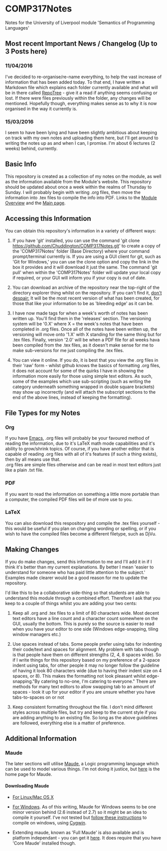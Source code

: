 # COMP317Notes
Notes for the University of Liverpool module
'Semantics of Programming Languages'

## Most recent Important News / Changelog (Up to 3 Posts here)
### 11/04/2016
I've decided to re-organise/re-name everything, to help the vast increase of
information that has been added today.  To that end, I have written a Markdown
file which explains each folder currently available and what will be in there
called [RepoTree](RepoTree.md) - give it a read if anything seems confusing or
lost.  If there were files previously within the folder, any changes will be
mentioned.  Hopefully though, everything makes sense as to why it is now
organised in the way it currently is.

### 15/03/2016
I seem to have been lying and have been slightly ambitious about keeping on
track with my own notes and uploading them here, but I'll get around to 
writing the notes up as and when I can, I promise.  I'm about 6 lectures (2
weeks) behind, currently.

## Basic Info
This repository is created as a collection of my notes on the module, as well
as the information available from the Module's website.  This repository
should be updated about once a week within the realms of Thursday to Sunday.
I will probably begin with writing .org files, then move the information into
.tex files to compile the info into PDF.  Links to the
[Module Overview](https://www.csc.liv.ac.uk/teaching/modules/module.php?code=comp317)
and the [Main page](http://cgi.csc.liv.ac.uk/~grant/Teaching/COMP317/).

## Accessing this Information
You can obtain this repository's information in a variety of different ways:

1. If you have 'git' installed, you can use the command
'git clone https://github.com/Chuddington/COMP317Notes.git' to create a copy
of the 'COMP317Notes' folder (Base Directory) where your command 
prompt/terminal currently is.  If you are using a GUI client for git, such as
'Git for Windows,' you can use the clone option and copy the link in the box it
provides and it will download it just the same.  The command 'git pull' when
within the 'COMP317Notes' folder will update your local copy if required, or
your GUI will inform you if your copy is out of date.

2. You can download an archive of the repository near the top-right of the
directory explorer thing whilst on the repository.  If you can't find it,
[don't despair:](https://github.com/Chuddington/COMP317Notes/archive/master.zip)
It will be the most recent version of what has been created, for those that
like your information to be as 'bleeding edge' as it can be.

3. I have now made tags for when a week's worth of notes has been written up.
You'll find them in the 'releases' section.  The versioning system will be
'0.X' where X = the week's notes that have been completed in .org files.  Once
all of the notes have been written up, the versioning will move onto '1.X'
with X standing for the same thing but for .tex files.  Finally, version
'2.0' will be when a PDF file for all weeks hava been compiled from the .tex
files, as it doesn't make sense for me to make sub-versions for me just
compiling the .tex files.

4. You can view it online.  If you do, it is best that you view the .org files
in their 'raw' form - whilst github knows the basics of formatting .org files,
it does not account for some of the quirks I have in showing the information
more easily for those using simple text editors.  As such, some of the examples
which use sub-scripting (such as writing the category underneath something 
wrapped in double square brackets) may show up incorrectly (and will attach
the subscript sections to the end of the above lines, instead of keeping the
formatting).

## File Types for my Notes
### Org
If you have [Emacs](https://www.gnu.org/software/emacs/#Obtaining), .org files 
will probably be your favoured method of reading the information, due to it's
LaTeX math mode capabilities and it's ability to grow/shrink topics.  Of
course, if you have another editor that is capable of reading .org files with
all of it's features (if such a thing exists), then by all means use that.  
.org files are simple files otherwise and can be read in most text editors just
like a plain .txt file.

### PDF
If you want to read the information on something a little more portable than a
computer, the compiled PDF files will be of more use to you.

### LaTeX
You can also download this respository and compile the .tex files yourself - 
this would be useful if you plan on changing wording or spelling, or if you
wish to have the compiled files become a different filetype, such as DjVu.

## Making Changes
If you do make changes, send this information to me and I'll add it in if I
think it's better than my current explanations.  By better I mean 'easier to
understand for someone who has paid little attention to the subject.'  Examples
made clearer would be a good reason for me to update the repository.

I'd like this to be a collaborative side-thing so that students are able to 
understand this module through a combined effort.  Therefore I ask that you 
keep to a couple of things whilst you are adding your two cents:

1. Keep all .org and .tex files to a limit of 80 characters wide.  Most decent
text editors have a line count and a character count somewhere on the GUI, 
usually the bottom.  This is purely so the source is easier to read when you 
have your editor to one side (Windows edge-snapping, tiling window managers 
etc.)

2. Use spaces instead of tabs.  Some people prefer using tabs for indenting
their code/text and spaces for alignment.  My problem with tabs though is that
people have them on different strengths (2, 4, 8 spaces wide).  So if I write
things for this repository based on my preference of a 2-space indent using
tabs, for other people it may no longer follow the guideline of having it look 
80 characters wide (due to having their indent size on 4 spaces, or 8).
This makes the formatting not look pleasant whilst edge-snapping."By catering
to no-one, I'm catering to everyone."  There are methods for many text editors
to allow swapping tab to an amount of spaces - look it up for your editor if
you are unsure whether you have tabs-to-spaces on or not

3. Keep consistent formatting throughout the file.  I don't mind different
styles across multiple files, but try and keep to the current style if you are
adding anything to an existing file.  So long as the above guidelines are 
followed, everything else is a matter of preference.

## Additional Information
### Maude
The later sections will utilise 
[Maude](https://en.wikipedia.org/wiki/Maude_system), a Logic programming 
language which can be used to model various things.  I'm not doing it justice,
but [here](http://maude.cs.illinois.edu/w/index.php?title=The_Maude_System) is
the home page for Maude.

#### Downloading Maude
* [For Linux/Mac OS X](http://maude.cs.illinois.edu/w/index.php?title=Maude_download_and_installation)

* [For Windows](http://moment.dsic.upv.es/component/option,com_docman/task,cat_view/gid,18/Itemid,41/).
As of this writing, Maude for Windows seems to be one minor version behind
(2.6 instead of 2.7) so it might be an idea to compile it yourself.  I've not
tested but 
[follow these instructions](http://maude.cs.uiuc.edu/download/windows.html) to
compile on windows, using [Cygwin](https://www.cygwin.com/).

* Extending maude, known as 'Full Maude' is also available and is platform
independant - you can get it
[here](http://maude.cs.illinois.edu/w/index.php?title=Maude_download_and_installation).  It does require that you have 'Core Maude' installed though.
